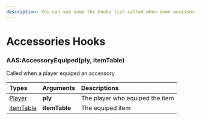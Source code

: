 ```yaml
---
description: You can see some the hooks list called when some accessories actions is finished
---
```

# Accessories Hooks

### AAS:AccessoryEquiped(ply, itemTable)
Called when a player equiped an accessory

| Types | Arguments | Descriptions |
| :--- | :--- | :--- |
| [Player](https://wiki.facepunch.com/gmod/Player) | **ply** | The player who equiped the item |
| [itemTable](/structs/item-table.md) | **itemTable** | The equiped item |